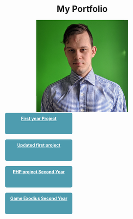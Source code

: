 <html><head>
		<title>  Danyyil Bun Portfolio</title>
				<link rel="stylesheet" type="text/css" href="bootstrap-4.0.0/css/bootstrap.min.css"/>
  <script src="https://ajax.googleapis.com/ajax/libs/jquery/3.3.1/jquery.min.js"></script>
  <script src="https://maxcdn.bootstrapcdn.com/bootstrap/3.4.0/js/bootstrap.min.js"></script>	
<style>
    .button {
    display: block;
    width: 200px;
    height: 50px;
    background: #4E9CAF;
    padding: 10px;
    text-align: center;
    border-radius: 5px;
    color: white;
    font-weight: bold;
}
</style>
</head>
<body>
<center><h1>My Portfolio</h1>
<img src="IMG_20200517_184122.jpg" height="300" width="300"></center>
<a class="button" href="OldVersion/Practice">First year Project</a><br> 
<a class="button" href="UpdateVersion/Practice"> Updated first project</a>
<br><a class="button" href="shopingcart.html">PHP project Second Year</a>
<br><a class="button" href="game.html">Game Exodius Second Year</a>
</body>
</html>